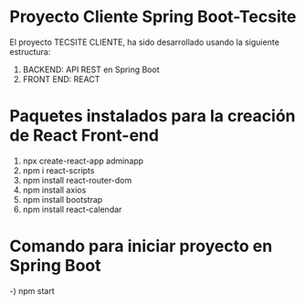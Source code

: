 # Proyecto Cliente Spring Boot-Tecsite

El proyecto TECSITE CLIENTE, ha sido desarrollado usando la siguiente estructura:

1) BACKEND: API REST en Spring Boot
2) FRONT END: REACT

# Paquetes instalados para la creación de React Front-end
1) npx create-react-app adminapp
2) npm i react-scripts
3) npm install react-router-dom
4) npm install axios
5) npm install bootstrap
6) npm install react-calendar
# Comando para iniciar proyecto en Spring Boot
-) npm start
